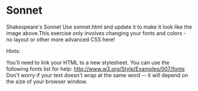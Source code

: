 # Sonnet
Shakespeare's Sonnet
Use sonnet.html and update it to make it look like the image above.This exercise only involves changing your fonts and colors - no layout or other more advanced CSS here!

Hints:

You'll need to link your HTML to a new stylesheet.
You can use the following fonts list for help: http://www.w3.org/Style/Examples/007/fonts
Don't worry if your text doesn't wrap at the same word -- it will depend on the size of your browser window.
